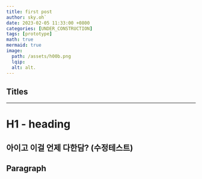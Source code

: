 ```yaml
---
title: first post
author: sky.oh`
date: 2023-02-05 11:33:00 +0800
categories: [UNDER_CONSTRUCTION]
tags: [prototype]
math: true
mermaid: true
image:
  path: /assets/h00b.png
  lqip: 
  alt: alt.
---
```


## Titles
---
# H1 - heading

아이고 이걸 언제 다한담?
(수정테스트)
---

## Paragraph

